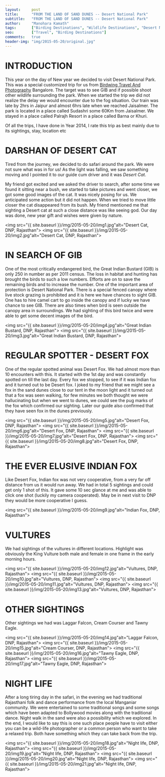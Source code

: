 ```yaml
---
layout:     post
title:      "FROM THE LAND OF SAND DUNES -- Desert National Park"
subtitle:   "FROM THE LAND OF SAND DUNES -- Desert National Park"
author:     "Manohara Kamath"
tags:       ["Birding Destinations", "Wildlife Destinations", "Desert National Park", "Travel Destinations"]
seo: 		["Travel", "Birding Destinations"]
comments:   true
header-img: "img/2015-05-20/original.jpg"
---
```



<h1>
INTRODUCTION
</h1>


<p>
This year on the day of New year we decided to visit Desert National Park. This was a special customized trip for us from <a href="http://www.wilderhood.com/organizer/Birdwing%20Photography">Birdwing Travel And Photography</a> Bangalore. The target was to see GIB and if possible shoot other wildlife surrounding the park. When we started the trip we did not realize the delay we would encounter due to the fog situation. Our train was late by 2hrs in Jaipur and almost 6hrs late when we reached Jaisalmer. The park is located in a place called Sudashri some 60Km from Jaisalmer. We stayed in a place called Palrajh Resort in a place called Barna or Khuri. 
</p>

<p>
Of all the trips, I have done in Year 2014, I rate this trip as best mainly due to its sightings, stay, location etc
</p>

<h1>
DARSHAN OF DESERT CAT
</h1>

<p>
Tired from the journey, we decided to do safari around the park. We were not sure what was in for us! As the light was falling, we saw something moving and I pointed it to our guide cum driver and it was <em>Desert Cat</em>. 
</p>

<p>
My friend got excited and we asked the driver to search, after some time we found it sitting near a bush, we started to take pictures and went closer, we got some good images of the cat. It was nicely posing for us. We anticipated some action but it did not happen. When we tried to move little closer the cat disappeared from its bush. My friend mentioned me that sighting a Desert cat at such a close distance was like seeing god. Our day was done, new year gift and wishes were given by nature.
</p>

<img src="{{ site.baseurl }}/img/2015-05-20/img1.jpg"alt="Desert Cat, DNP, Rajasthan">
<img src="{{ site.baseurl }}/img/2015-05-20/img2.jpg"alt="Desert Cat, DNP, Rajasthan">

<h1>
IN SEARCH OF GIB
</h1>

<p>
One of the most critically endangered bird, the Great Indian Bustard (GIB) is only 250 in number as per 2011 census. The loss in habitat and hunting has brought the birds to such a low numbers. Efforts are on to save the remaining birds and to increase the number. One of the important area of protection is Desert National Park. There is a special fenced canopy where live stock grazing is prohibited and it is here we have chances to sight GIB. One has to hire camel cart to go inside the canopy and if lucky we have chance to see GIB. There are also times when bird is seen outside the canopy area in surroundings. We had sighting of this bird twice and were able to get some decent images of the bird.
</p>

<img src="{{ site.baseurl }}/img/2015-05-20/img4.jpg"alt="Great Indian Bustard, DNP, Rajasthan">
<img src="{{ site.baseurl }}/img/2015-05-20/img3.jpg"alt="Great Indian Bustard, DNP, Rajasthan">

<h1>
REGULAR SPOTTER - DESERT FOX
</h1>

<p>
One of the regular spotted animal was Desert Fox. We had almost more than 10 encounters with this. It started with the 1st day and was constantly spotted on till the last day. Every fox we stopped, to see if it was Indian fox and it turned out to be Desert fox. I joked to my friend that we might see a fox in the sand dunes close to our tent in the moon light and it turned out that a fox was seen walking, for few minutes we both thought we were hallucinating but when we went to dunes, we could see the pug marks of the fox which confirmed our sighting. Later our guide also confirmed that they have seen fox in the dunes previously.
</p>

<img src="{{ site.baseurl }}/img/2015-05-20/img5.jpg"alt="Desert Fox, DNP, Rajasthan">
<img src="{{ site.baseurl }}/img/2015-05-20/img6.jpg"alt="Desert Fox, DNP, Rajasthan">
<img src="{{ site.baseurl }}/img/2015-05-20/img7.jpg"alt="Desert Fox, DNP, Rajasthan">
<img src="{{ site.baseurl }}/img/2015-05-20/img8.jpg"alt="Desert Fox, DNP, Rajasthan">

<h1>
THE EVER ELUSIVE INDIAN FOX
</h1>

<p>
Like Desert Fox, Indian fox was not very cooperative, from a very far off distance from us it would run away. We had in total 5 sightings and could get only 1 shot of this. It gave some 10 sec glance at me and was able to click one shot (luckily my camera cooperated). May be in next visit to DNP they would be more cooperative I guess.
</p>

<img src="{{ site.baseurl }}/img/2015-05-20/img9.jpg"alt="Indian Fox, DNP, Rajasthan">

<h1>
VULTURES
</h1>

<p>
We had sightings of the vultures in different locations. Highlight was obviously the King Vulture both male and female in one frame in the early morning hours.
</p>


<img src="{{ site.baseurl }}/img/2015-05-20/img12.jpg"alt="Vultures, DNP, Rajasthan">
<img src="{{ site.baseurl }}/img/2015-05-20/img10.jpg"alt="Vultures, DNP, Rajasthan">
<img src="{{ site.baseurl }}/img/2015-05-20/img11.jpg"alt="Vultures, DNP, Rajasthan">
<img src="{{ site.baseurl }}/img/2015-05-20/img13.jpg"alt="Vultures, DNP, Rajasthan">

<h1>
OTHER SIGHTINGS
</h1>

<p>
Other sightings we had was Laggar Falcon, Cream Courser and Tawny Eagle.
</p>

<img src="{{ site.baseurl }}/img/2015-05-20/img14.jpg"alt="Laggar Falcon, DNP, Rajasthan">
<img src="{{ site.baseurl }}/img/2015-05-20/img15.jpg"alt="Cream Courser, DNP, Rajasthan">
<img src="{{ site.baseurl }}/img/2015-05-20/img16.jpg"alt="Tawny Eagle, DNP, Rajasthan">
<img src="{{ site.baseurl }}/img/2015-05-20/img17.jpg"alt="Tawny Eagle, DNP, Rajasthan">

<h1>
NIGHT LIFE
</h1>

<p>
After a long tiring day in the safari, in the evening we had traditional Rajasthani folk and dance performance from the local Manganiar community. We were entertained to some traditional songs and some songs which have been adapted to Bollywood movies along with the traditional dance. Night walk in the sand were also a possibility which we explored. In the end, I would like to say this is one such place people have to visit either you can be a wild-life photographer or a common person who want to take a relaxed trip. Both have something which they can take back from the trip.
</p>

<img src="{{ site.baseurl }}/img/2015-05-20/img18.jpg"alt="Night life, DNP, Rajasthan">
<img src="{{ site.baseurl }}/img/2015-05-20/img19.jpg"alt="Night life, DNP, Rajasthan">
<img src="{{ site.baseurl }}/img/2015-05-20/img20.jpg"alt="Night life, DNP, Rajasthan">
<img src="{{ site.baseurl }}/img/2015-05-20/img21.jpg"alt="Night life, DNP, Rajasthan">